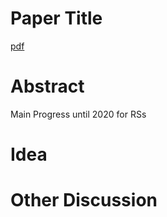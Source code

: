 # Paper Title

[pdf](https://next-nus.github.io/slides/tuto-cikm2019-public.pdf)

# Abstract

Main Progress until 2020 for RSs

# Idea

# Other Discussion
